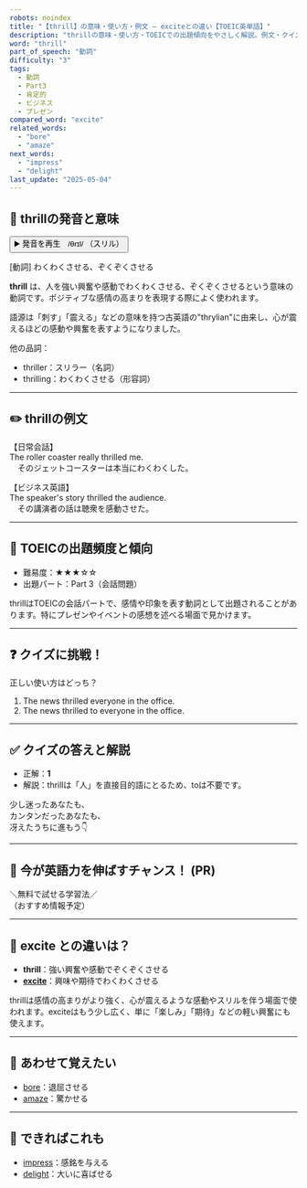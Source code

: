 ```yaml
---
robots: noindex
title: "【thrill】の意味・使い方・例文 ― exciteとの違い【TOEIC英単語】"
description: "thrillの意味・使い方・TOEICでの出題傾向をやさしく解説。例文・クイズ付きでexciteとの違いもわかりやすく学べます。"
word: "thrill"
part_of_speech: "動詞"
difficulty: "3"
tags:
  - 動詞
  - Part3
  - 肯定的
  - ビジネス
  - プレゼン
compared_word: "excite"
related_words:
  - "bore"
  - "amaze"
next_words:
  - "impress"
  - "delight"
last_update: "2025-05-04"
---
```


## 🔰 thrillの発音と意味

<button class="play-audio" onclick="playTTS('thrill')">
  <span class="play-audio-main">
    ▶️ 発音を再生　/θrɪl/
  </span>
  <span class="play-audio-sub">
    （スリル）
  </span>
</button>

[動詞] わくわくさせる、ぞくぞくさせる

**thrill** は、人を強い興奮や感動でわくわくさせる、ぞくぞくさせるという意味の動詞です。ポジティブな感情の高まりを表現する際によく使われます。

語源は「刺す」「震える」などの意味を持つ古英語の"thrylian"に由来し、心が震えるほどの感動や興奮を表すようになりました。

他の品詞：  
- thriller：スリラー（名詞）
- thrilling：わくわくさせる（形容詞）

---

## ✏️ thrillの例文

【日常会話】  
The roller coaster really thrilled me.  
　そのジェットコースターは本当にわくわくした。

【ビジネス英語】  
The speaker's story thrilled the audience.  
　その講演者の話は聴衆を感動させた。

---

## 🎯 TOEICの出題頻度と傾向

- 難易度：★★★☆☆
- 出題パート：Part 3（会話問題）

thrillはTOEICの会話パートで、感情や印象を表す動詞として出題されることがあります。特にプレゼンやイベントの感想を述べる場面で見かけます。

---

## ❓ クイズに挑戦！

正しい使い方はどっち？

1. The news thrilled everyone in the office.  
2. The news thrilled to everyone in the office.

---

## ✅ クイズの答えと解説

- 正解：**1**
- 解説：thrillは「人」を直接目的語にとるため、toは不要です。

少し迷ったあなたも、  
カンタンだったあなたも、  
冴えたうちに進もう👇️

---

## 🚀 今が英語力を伸ばすチャンス！ (PR)

<div class="info-center">
＼無料で試せる学習法／<br>  
（おすすめ情報予定）
</div>

---

## 🤔  excite との違いは？

- **thrill**：強い興奮や感動でぞくぞくさせる
- **[excite](/word/excite/)**：興味や期待でわくわくさせる

thrillは感情の高まりがより強く、心が震えるような感動やスリルを伴う場面で使われます。exciteはもう少し広く、単に「楽しみ」「期待」などの軽い興奮にも使えます。

---

## 🧩 あわせて覚えたい

- [bore](/word/bore/)：退屈させる
- [amaze](/word/amaze/)：驚かせる

---

## 📖 できればこれも

- [impress](/word/impress/)：感銘を与える
- [delight](/word/delight/)：大いに喜ばせる

<!-- cvid: aid48_bid02 -->
